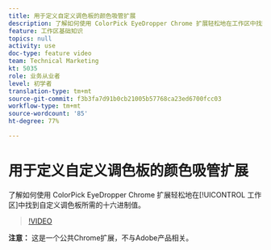 ```yaml
---
title: 用于定义自定义调色板的颜色吸管扩展
description: 了解如何使用 ColorPick EyeDropper Chrome 扩展轻松地在工作区中找到自定义调色板所需的十六进制值。
feature: 工作区基础知识
topics: null
activity: use
doc-type: feature video
team: Technical Marketing
kt: 5035
role: 业务从业者
level: 初学者
translation-type: tm+mt
source-git-commit: f3b3fa7d91b0cb21005b57768ca23ed6700fcc03
workflow-type: tm+mt
source-wordcount: '85'
ht-degree: 77%

---
```



# 用于定义自定义调色板的颜色吸管扩展

了解如何使用 ColorPick EyeDropper Chrome 扩展轻松地在[!UICONTROL 工作区]中找到自定义调色板所需的十六进制值。

>[!VIDEO](https://video.tv.adobe.com/v/33775/?quality=12)

**注意：** 这是一个公共Chrome扩展，不与Adobe产品相关。
